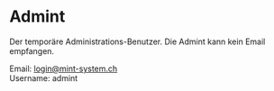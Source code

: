 # Admint
Der temporäre Administrations-Benutzer. Die Admint kann kein Email empfangen.

Email: login@mint-system.ch  
Username: admint  